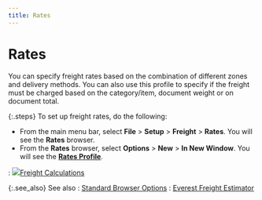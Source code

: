 ```yaml
---
title: Rates
---
```


# Rates


You can specify freight rates based on the combination of different  zones and delivery methods. You can also use this profile to specify if  the freight must be charged based on the category/item, document weight  or on document total.


{:.steps}
To set up freight rates, do the following:

- From the main  menu bar, select **File** > **Setup** > **Freight**  > **Rates**. You will see the **Rates** browser.
- From the **Rates** browser, select **Options**  > **New** > **In 
 New Window**. You will see the [**Rates Profile**]({{site.sc_baseurl}}/options/everest-freight-estimator/rates/freight_rates_profile.html).

: ![]({{site.sc_baseurl}}/img/lens.gif)[Freight  Calculations]({{site.mi_chm}}/create-regular-items-kits-and-assemblies/creating-an-item/how_everest_calculates_freight_rates_mi.html)


{:.see_also}
See also
: [Standard  Browser Options]({{site.wwe_chm}}/everest-client/ui/browsers/standard_browser_options.html)
: [Everest Freight  Estimator]({{site.sc_baseurl}}/options/everest-freight-estimator/shipping_calculations.html)
